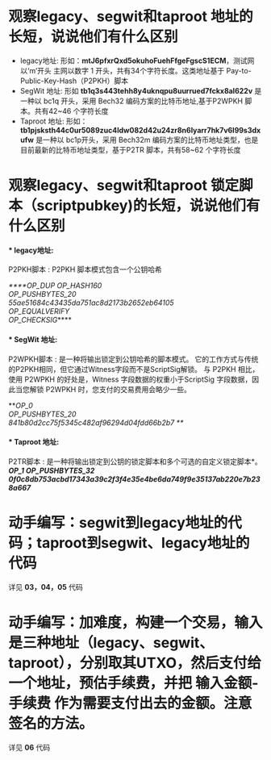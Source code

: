 # 观察legacy、segwit和taproot 地址的⻓短，说说他们有什么区别

* legacy地址: 形如：**mtJ6pfxrQxd5okuhoFuehFfgeFgscS1ECM**，测试网以‘m’开头 主网以数字 1 开头，共有34个字符长度。这类地址基于 Pay-to-Public-Key-Hash（P2PKH）脚本
* SegWit 地址: 形如 **tb1q3s443tehh8y4uknqpu8uurrued7fckx8al622v**  是一种以 bc1q 开头，采用 Bech32 编码方案的比特币地址,基于P2WPKH 脚本。共有42~46 个字符长度
* Taproot 地址: 形如：**tb1pjsksth44c0ur5089zuc4ldw082d42u24zr8n6lyarr7hk7v6l99s3dxufw** 是一种以 bc1p开头，采用 Bech32m 编码方案的比特币地址类型，也是目前最新的比特币地址类型，基于P2TR 脚本，共有58~62 个字符长度


# 观察legacy、segwit和taproot 锁定脚本（scriptpubkey)的⻓短，说说他们有什么区别

#### * legacy地址:

  P2PKH脚本 :  P2PKH 脚本模式包含一个公钥哈希
  
  
  _****OP_DUP
  OP_HASH160   
  OP_PUSHBYTES_20   
   55ae51684c43435da751ac8d2173b2652eb64105  
  OP_EQUALVERIFY   
   OP_CHECKSIG_****  


#### * SegWit 地址:   
  P2WPKH脚本 :  是一种将输出锁定到公钥哈希的脚本模式。 它的工作方式与传统的P2PKH相同，但它通过Witness字段而不是ScriptSig解锁。 与 P2PKH 相比，使用 P2WPKH 的好处是，Witness 字段数据的权重小于ScriptSig 字段数据，因此当您解锁 P2WPKH 时，您支付的交易费用会略少一些。
 
**_OP_0  
 OP_PUSHBYTES_20  
 841b80d2cc75f5345c482af96294d04fdd66b2b7  **_

#### * Taproot 地址:

P2TR脚本 : 是一种将输出锁定到公钥的锁定脚本和多个可选的自定义锁定脚本*。
**_OP_1 
OP_PUSHBYTES_32 
0f0c8db753acbd17343a39c2f3f4e35e4be6da749f9e35137ab220e7b238a667_**


# 动⼿编写：segwit到legacy地址的代码；taproot到segwit、legacy地址的代码

详见 **03，04，05** 代码


# 动⼿编写：加难度，构建⼀个交易，输⼊是三种地址（legacy、segwit、taproot），分别取其UTXO，然后⽀付给⼀个地址，预估⼿续费，并把 输⼊⾦额-⼿续费 作为需要⽀付出去的⾦额。注意签名的⽅法。
详见 **06** 代码
